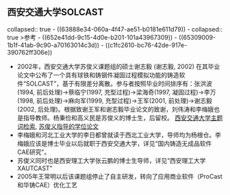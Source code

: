 ## 西安交通大学SOLCAST
collapsed:: true
	- ((63888e34-060a-4f47-ae51-b0181e611d79))
	- collapsed:: true
	  >参考
		- ((652e41dd-9c15-4d0e-b201-101a43967309))
		- ((65309009-1b1f-41ab-9c90-a70163014c3d))
		- ((c1fc2610-bc76-42de-917e-390762ff306e))
- 2002年，西安交通大学苏俊义课题组的硕士谢志毅 (谢志毅, 2002) 在其毕业论文中公布了一个具有球铁和铸钢件凝固过程模拟功能的铸造软件“SOLCAST”，基于有限差分离散。参与者按照毕业时间排序有：张洪波(1994, 前后处理)->蔡临宁(1997, 充型过程)->梁海奇(1997, 凝固过程)->李万(1998, 前后处理)->麻向军(1999, 充型过程)->王军(2001, 前处理)->谢志毅(2002, 后处理)。根据致谢王军和谢志毅毕业论文的致谢，刘伟涛和李梅娥也是指导教师。杨秉俭和高义民是苏俊义的博士生，后留校。 [西安交通大学主题词检索](https://www.zhizhen.com/s?strchannel=3,5&adv=DT((Su='铸造'|'铸件')+AND+(Su='模拟')+AND+(O='西安交通大学'))&aorp=a&size=15&isort=2&x=0_445), [苏俊义指导的学位论文](https://www.zhizhen.com/s?strchannel=3,5&adv=DT((F="苏俊义")+AND+(O='西安交通大学'))&aorp=a&size=15&isort=2&x=0_445)
- 李梅娥和河北工业大学的李日都曾就读于西北工业大学，导师均为杨根仓。李梅娥应该是博士毕业以后就职于西安交通大学，详见“国内铸造无成品软件CAE研究”。
- 苏俊义同时也是西安理工大学张云鹏的博士生导师，详见“西安理工大学XAUTCAST”
- 2005年王常明以后该课题组停止了自主研发，转向了应用商业软件（ProCast和华铸CAE）优化工艺